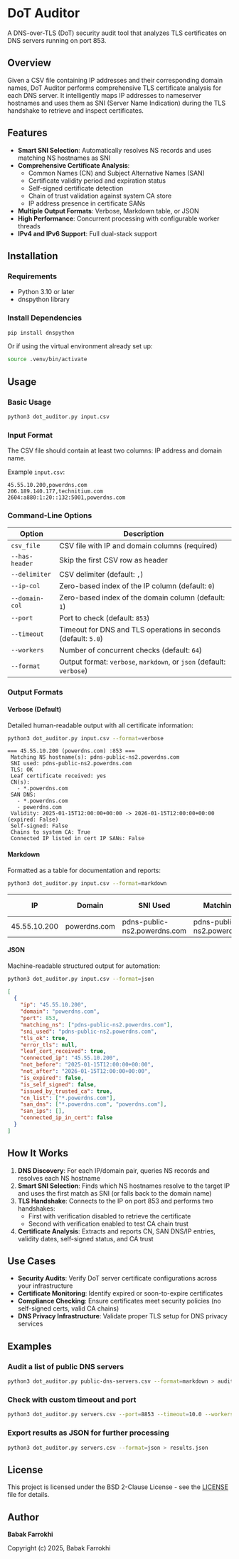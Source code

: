 # DoT Auditor

A DNS-over-TLS (DoT) security audit tool that analyzes TLS certificates on DNS servers running on port 853.

## Overview

Given a CSV file containing IP addresses and their corresponding domain names, DoT Auditor performs comprehensive TLS certificate analysis for each DNS server. It intelligently maps IP addresses to nameserver hostnames and uses them as SNI (Server Name Indication) during the TLS handshake to retrieve and inspect certificates.

## Features

- **Smart SNI Selection**: Automatically resolves NS records and uses matching NS hostnames as SNI
- **Comprehensive Certificate Analysis**:
  - Common Names (CN) and Subject Alternative Names (SAN)
  - Certificate validity period and expiration status
  - Self-signed certificate detection
  - Chain of trust validation against system CA store
  - IP address presence in certificate SANs
- **Multiple Output Formats**: Verbose, Markdown table, or JSON
- **High Performance**: Concurrent processing with configurable worker threads
- **IPv4 and IPv6 Support**: Full dual-stack support

## Installation

### Requirements

- Python 3.10 or later
- dnspython library

### Install Dependencies

```bash
pip install dnspython
```

Or if using the virtual environment already set up:

```bash
source .venv/bin/activate
```

## Usage

### Basic Usage

```bash
python3 dot_auditor.py input.csv
```

### Input Format

The CSV file should contain at least two columns: IP address and domain name.

Example `input.csv`:
```csv
45.55.10.200,powerdns.com
206.189.140.177,technitium.com
2604:a880:1:20::132:5001,powerdns.com
```

### Command-Line Options

| Option | Description |
|--------|-------------|
| `csv_file` | CSV file with IP and domain columns (required) |
| `--has-header` | Skip the first CSV row as header |
| `--delimiter` | CSV delimiter (default: `,`) |
| `--ip-col` | Zero-based index of the IP column (default: `0`) |
| `--domain-col` | Zero-based index of the domain column (default: `1`) |
| `--port` | Port to check (default: `853`) |
| `--timeout` | Timeout for DNS and TLS operations in seconds (default: `5.0`) |
| `--workers` | Number of concurrent checks (default: `64`) |
| `--format` | Output format: `verbose`, `markdown`, or `json` (default: `verbose`) |

### Output Formats

#### Verbose (Default)

Detailed human-readable output with all certificate information:

```bash
python3 dot_auditor.py input.csv --format=verbose
```

```
=== 45.55.10.200 (powerdns.com) :853 ===
 Matching NS hostname(s): pdns-public-ns2.powerdns.com
 SNI used: pdns-public-ns2.powerdns.com
 TLS: OK
 Leaf certificate received: yes
 CN(s):
   - *.powerdns.com
 SAN DNS:
   - *.powerdns.com
   - powerdns.com
 Validity: 2025-01-15T12:00:00+00:00 -> 2026-01-15T12:00:00+00:00 (expired: False)
 Self-signed: False
 Chains to system CA: True
 Connected IP listed in cert IP SANs: False
```

#### Markdown

Formatted as a table for documentation and reports:

```bash
python3 dot_auditor.py input.csv --format=markdown
```

| IP | Domain | SNI Used | Matching NS | TLS | Leaf Cert | Chain Trusted | Expired | Self-Signed | CN(s) | SAN DNS | SAN IPs |
|---|---|---|---|---|---|---|---|---|---|---|---|
| 45.55.10.200 | powerdns.com | pdns-public-ns2.powerdns.com | pdns-public-ns2.powerdns.com | ✅ | ✅ | ✅ | ❌ | ❌ | *.powerdns.com | *.powerdns.com, powerdns.com | - |

#### JSON

Machine-readable structured output for automation:

```bash
python3 dot_auditor.py input.csv --format=json
```

```json
[
  {
    "ip": "45.55.10.200",
    "domain": "powerdns.com",
    "port": 853,
    "matching_ns": ["pdns-public-ns2.powerdns.com"],
    "sni_used": "pdns-public-ns2.powerdns.com",
    "tls_ok": true,
    "error_tls": null,
    "leaf_cert_received": true,
    "connected_ip": "45.55.10.200",
    "not_before": "2025-01-15T12:00:00+00:00",
    "not_after": "2026-01-15T12:00:00+00:00",
    "is_expired": false,
    "is_self_signed": false,
    "issued_by_trusted_ca": true,
    "cn_list": ["*.powerdns.com"],
    "san_dns": ["*.powerdns.com", "powerdns.com"],
    "san_ips": [],
    "connected_ip_in_cert": false
  }
]
```

## How It Works

1. **DNS Discovery**: For each IP/domain pair, queries NS records and resolves each NS hostname
2. **Smart SNI Selection**: Finds which NS hostnames resolve to the target IP and uses the first match as SNI (or falls back to the domain name)
3. **TLS Handshake**: Connects to the IP on port 853 and performs two handshakes:
   - First with verification disabled to retrieve the certificate
   - Second with verification enabled to test CA chain trust
4. **Certificate Analysis**: Extracts and reports CN, SAN DNS/IP entries, validity dates, self-signed status, and CA trust

## Use Cases

- **Security Audits**: Verify DoT server certificate configurations across your infrastructure
- **Certificate Monitoring**: Identify expired or soon-to-expire certificates
- **Compliance Checking**: Ensure certificates meet security policies (no self-signed certs, valid CA chains)
- **DNS Privacy Infrastructure**: Validate proper TLS setup for DNS privacy services

## Examples

### Audit a list of public DNS servers

```bash
python3 dot_auditor.py public-dns-servers.csv --format=markdown > audit-report.md
```

### Check with custom timeout and port

```bash
python3 dot_auditor.py servers.csv --port=8853 --timeout=10.0 --workers=32
```

### Export results as JSON for further processing

```bash
python3 dot_auditor.py servers.csv --format=json > results.json
```

## License

This project is licensed under the BSD 2-Clause License - see the [LICENSE](LICENSE) file for details.

## Author

**Babak Farrokhi**

Copyright (c) 2025, Babak Farrokhi
